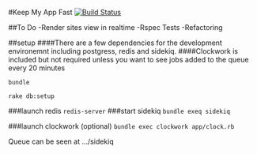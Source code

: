 #Keep My App Fast [![Build Status](https://travis-ci.org/mmplisskin/keepmyappfast.svg?branch=testing)](https://travis-ci.org/mmplisskin/keepmyappfast)



##To Do
-Render sites view in realtime
-Rspec Tests
-Refactoring


##setup
####There are a few dependencies for the development environemnt including postgress, redis and sidekiq.
####Clockwork is included but not required unless you want to see jobs added to the queue every 20 minutes


`bundle`

`rake db:setup`

###launch redis
`redis-server`
###start sidekiq
`bundle exeq sidekiq`


###launch clockwork (optional)
`bundle exec clockwork app/clock.rb`




Queue can be seen at .../sidekiq
